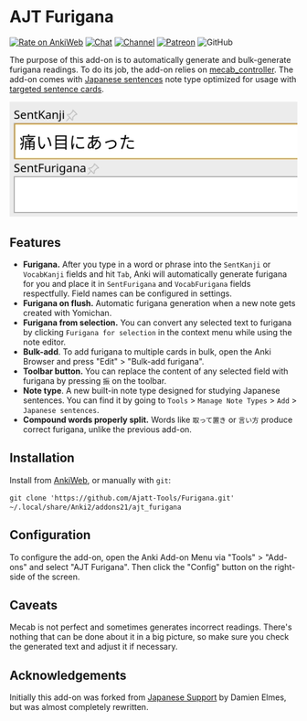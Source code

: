 # AJT Furigana

[![Rate on AnkiWeb](https://glutanimate.com/logos/ankiweb-rate.svg)](https://ankiweb.net/shared/info/1344485230)
[![Chat](https://img.shields.io/badge/chat-join-green)](https://tatsumoto-ren.github.io/blog/join-our-community.html)
[![Channel](https://shields.io/badge/channel-subscribe-blue?logo=telegram&color=3faee8)](https://t.me/ajatt_tools)
[![Patreon](https://img.shields.io/badge/patreon-support-orange)](https://www.patreon.com/bePatron?u=43555128)
![GitHub](https://img.shields.io/github/license/Ajatt-Tools/Furigana)

The purpose of this add-on is to automatically generate and bulk-generate furigana readings.
To do its job, the add-on relies on
[mecab_controller](https://github.com/Ajatt-Tools/mecab_controller).
The add-on comes with
[Japanese sentences](https://ankiweb.net/shared/info/1557722832)
note type optimized for usage with
[targeted sentence cards](https://tatsumoto-ren.github.io/blog/discussing-various-card-templates.html#targeted-sentence-cards-or-mpvacious-cards).

![demo](img/furigana_demo.webp)

## Features

* **Furigana.**
After you type in a word or phrase into the `SentKanji` or `VocabKanji` fields and hit `Tab`,
Anki will automatically generate furigana for you and place it in
`SentFurigana` and `VocabFurigana` fields respectfully.
Field names can be configured in settings.
* **Furigana on flush.**
Automatic furigana generation when a new note gets created with Yomichan.
* **Furigana from selection.**
You can convert any selected text to furigana by clicking `Furigana for selection`
in the context menu while using the note editor.
* **Bulk-add**.
To add furigana to multiple cards in bulk,
open the Anki Browser and press "Edit" > "Bulk-add furigana".
* **Toolbar button.**
You can replace the content of any selected field with furigana by pressing `振` on the toolbar.
* **Note type**.
A new built-in note type designed for studying Japanese sentences.
You can find it by going to `Tools` > `Manage Note Types` > `Add` > `Japanese sentences`.
* **Compound words properly split.**
Words like `取って置き` or `言い方` produce correct furigana,
unlike the previous add-on.

## Installation

Install from [AnkiWeb](https://ankiweb.net/shared/info/1344485230),
or manually with `git`:

```
git clone 'https://github.com/Ajatt-Tools/Furigana.git' ~/.local/share/Anki2/addons21/ajt_furigana
```

## Configuration

To configure the add-on, open the Anki Add-on Menu via "Tools" > "Add-ons" and select "AJT Furigana".
Then click the "Config" button on the right-side of the screen.

## Caveats

Mecab is not perfect and sometimes generates incorrect readings.
There's nothing that can be done about it in a big picture,
so make sure you check the generated text and adjust it if necessary.

## Acknowledgements

Initially this add-on was forked from
[Japanese Support](https://ankiweb.net/shared/info/3918629684)
by Damien Elmes, but was almost completely rewritten.
